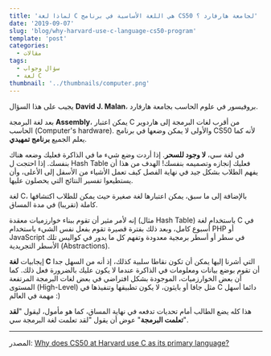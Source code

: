 ```yaml
---
title: 'لماذا لغة C هي اللغة الأساسية في برنامج CS50 لجامعة هارفارد ؟'
date: '2019-09-07'
slug: 'blog/why-harvard-use-c-language-cs50-program'
template: 'post'
categories:
  - مقالات
tags:
  - سؤال وجواب
  - لغة C
thumbnail: '../thumbnails/computer.png'
---
```


يجيب على هذا السؤال **David J. Malan**، بروفيسور في علوم الحاسب بجامعة هارفارد.

بعد لغة البرمجة **Assembly**، يمكن اعتبار C من أقرب لغات البرمجة إلى هاردوير الحاسب (Computer's hardware). والأولى لا يمكن وضعها في برنامج CS50 لأنه كما يعلم الجميع **برنامج تمهيدي**.

في لغة سي، **لا وجود للسحر**. إذا أردت وضع شيء ما في الذاكرة فعليك وضعه هناك بنفسك. إذا احتجت ل Hash Table فعليك إنجازه وتصميمه بنفسك! الهدف من هذا أن يفهم الطلاب بشكل جيد في نهاية الفصل كيف تعمل الأشياء من الأسفل إلى الأعلى، وأن يستطيعوا تفسير النتائج التي يحصلون عليها.

لغة C، بالإضافة إلى ما سبق، يمكن اعتبارها لغة صغيرة حيث يمكن للطلاب اكتشافها كاملة (تقريبا) في مدة المساق.

إنه لأمر مثير أن تقوم ببناء خوارزميات معقدة (مثال Hash Table) باستخدام لغة C في أسبوع كامل، وبعد ذلك بفترة قصيرة تقوم بفعل نفس الشيء باستخدام PHP أو JavaScript في سطر أو أسطر برمجية معدودة وتفهم كل ما يدور في كواليس تلك الأسطر التجريدية (Abstractions).

إيجابيات **لغة C** التي أشرنا إليها يمكن أن تكون نقاطا سلبية كذلك، إذ أنه من السهل جدا أن تقوم بوضع بيانات ومعلومات في الذاكرة عندما لا يكون عليك بالضرورة فعل ذلك. كما أن بعض الخوارزميات، الموجودة بشكل افتراضي في بعض لغات البرمجة المرتفعة المستوى (High-Level) مثل جافا أو بايثون، لا يكون تطبيقها وتنفيذها في C دائما أسهل مهمة في العالم :)

هذا كله يضع الطالب أمام تحديات تدفعه في نهاية المساق، كما هو مأمول، ليقول "**لقد تعلمت البرمجة**" عوض أن يقول "لقد تعلمت لغة البرمجة سي".

---

المصدر: [Why does CS50 at Harvard use C as its primary language?](https://www.quora.com/Why-does-CS50-at-Harvard-use-C-as-its-primary-language)

